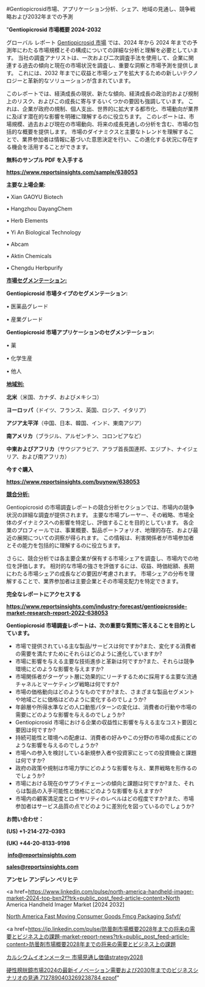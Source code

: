 #Gentiopicrosid市場、アプリケーション分析、シェア、地域の見通し、競争戦略および2032年までの予測

"<strong>Gentiopicrosid 市場概要 2024-2032</strong>

グローバル レポート <a href=https://www.reportsinsights.com/sample/638053>Gentiopicrosid 市場</a> では、2024 年から 2024 年までの予測年にわたる市場規模とその構成についての詳細な分析と理解を必要としています。 当社の調査アナリストは、一次および二次調査手法を使用して、企業に関連する過去の傾向と現在の市場状況を調査し、重要な洞察と市場予測を提供します。 これには、2032 年までに収益と市場シェアを拡大​​するための新しいテクノロジーと革新的なソリューションが含まれています。

このレポートでは、経済成長の現状、新たな傾向、経済成長の政治的および規制上のリスク、およびこの成長に寄与するいくつかの要因も強調しています。 これは、企業が政府の規制、個人支出、世界的に拡大する都市化、市場動向が業界に及ぼす潜在的な影響を明確に理解するのに役立ちます。 このレポートは、市場規模、過去および現在の市場動向、将来の成長見通しの分析を含む、市場の包括的な概要を提供します。 市場のダイナミクスと主要なトレンドを理解することで、業界参加者は情報に基づいた意思決定を行い、この進化する状況に存在する機会を活用することができます。

<strong><b>無料のサンプル PDF を入手する</b></strong>

<a href=https://www.reportsinsights.com/sample/638053><strong><u>https://www.reportsinsights.com/sample/638053</u></strong></a>

<strong>主要な上場企業:</strong>

• Xian GAOYU Biotech

• Hangzhou DayangChem

• Herb Elements

• Yi An Biological Technology

• Abcam

• Aktin Chemicals

• Chengdu Herbpurify

<strong><u>市場セグメンテーション</u></strong><strong><u>:</u></strong>

<strong>Gentiopicrosid 市場タイプのセグメンテーション:</strong>

• 医薬品グレード

• 産業グレード

<strong>Gentiopicrosid 市場アプリケーションのセグメンテーション:</strong>

• 薬

• 化学生産

• 他人

<strong><u>地域別</u></strong><strong><u>:</u></strong>

<strong>北米</strong>（米国、カナダ、およびメキシコ）

<strong>ヨーロッパ</strong>（ドイツ、フランス、英国、ロシア、イタリア）

<strong>アジア太平洋</strong>（中国、日本、韓国、インド、東南アジア）

<strong>南アメリカ</strong>（ブラジル、アルゼンチン、コロンビアなど）

<strong>中東およびアフリカ</strong>（サウジアラビア、アラブ首長国連邦、エジプト、ナイジェリア、および南アフリカ）

<strong>今すぐ購入</strong>

<a href=https://www.reportsinsights.com/buynow/638053><strong><u>https://www.reportsinsights.com/buynow/638053</u></strong></a>

<strong><u>競合分析:</u></strong>

Gentiopicrosid の市場調査レポートの競合分析セクションでは、市場内の競争状況の詳細な調査が提供されます。 主要な市場プレーヤー、その戦略、市場全体のダイナミクスへの影響を特定し、評価することを目的としています。 各企業のプロフィールでは、事業概要、製品ポートフォリオ、地理的存在、および最近の展開についての洞察が得られます。 この情報は、利害関係者が市場参加者とその能力を包括的に理解するのに役立ちます。

さらに、競合分析では各主要企業が保有する市場シェアを調査し、市場内での地位を評価します。 相対的な市場の強さを評価するには、収益、時価総額、長期にわたる市場シェアの成長などの要因が考慮されます。 市場シェアの分布を理解することで、業界参加者は主要企業とその市場支配力を特定できます。

<strong>完全なレポートにアクセスする</strong>

<a href=https://www.reportsinsights.com/industry-forecast/gentiopicroside-market-research-report-2022-638053><strong><u><b>https://www.reportsinsights.com/industry-forecast/gentiopicroside-market-research-report-2022-638053</b></u></strong></a>

<strong><b>Gentiopicrosid 市場調査レポートは、次の重要な質問に答えることを目的としています。</b></strong>
<ul>
  <li>市場で提供されている主な製品/サービスは何ですか?また、変化する消費者の需要を満たすためにそれらはどのように進化していますか?</li>
  <li>市場に影響を与える主要な技術進歩と革新は何ですか?また、それらは競争環境にどのような影響を与えますか?</li>
  <li>市場関係者がターゲット層に効果的にリーチするために採用する主要な流通チャネルとマーケティング戦略は何ですか?</li>
  <li>市場の価格動向はどのようなものですか?また、さまざまな製品セグメントや地域ごとに価格はどのように変化するのでしょうか?</li>
  <li>年齢層や所得水準などの人口動態パターンの変化は、消費者の行動や市場の需要にどのような影響を与えるのでしょうか?</li>
  <li>Gentiopicrosid 市場における企業の収益性に影響を与える主なコスト要因と要因は何ですか?</li>
  <li>持続可能性と環境への配慮は、消費者の好みやこの分野の市場の成長にどのような影響を与えるのでしょうか?</li>
  <li>市場への参入を検討している新規参入者や投資家にとっての投資機会と課題は何ですか?</li>
  <li>政府の政策や規制は市場力学にどのような影響を与え、業界戦略を形作るのでしょうか?</li>
  <li>市場における現在のサプライチェーンの傾向と課題は何ですか?また、それらは製品の入手可能性と価格にどのような影響を与えますか?</li>
  <li>市場内の顧客満足度とロイヤリティのレベルはどの程度ですか?また、市場参加者はサービス品質の点でどのように差別化を図っているのでしょうか?</li>
</ul>
<strong>お問い合わせ：</strong>

<strong>(US) +1-214-272-0393</strong>

<strong>(UK) +44-20-8133-9198</strong>

<strong> </strong><a href=info@reportsinsights.com><strong><u>info@reportsinsights.com</u></strong></a>

<a href=sales@reportsinsights.com><strong><u>sales@reportsinsights.com</u></strong></a>

<strong>アンセレ アンデレン ベリヒテ</strong>

<a href=https://www.linkedin.com/pulse/north-america-handheld-imager-market-2024-top-bxn2f?trk=public_post_feed-article-content>North America Handheld Imager Market [2024 2032]</a>

<a href=https://www.linkedin.com/pulse/north-america-fast-moving-consumer-goods-fmcg-packaging-ssfvf/>North America Fast Moving Consumer Goods Fmcg Packaging Ssfvf/</a>

<a href=https://jp.linkedin.com/pulse/防曇剤市場概要2028年までの将来の需要とビジネス上の課題-market-report-news?trk=public_post_feed-article-content>防曇剤市場概要2028年までの将来の需要とビジネス上の課題</a>

<a href=https://www.linkedin.com/pulse/カルシウムイオンメーター-市場見通し価値strategy2028-reportsinsights-pvt-ltd/>カルシウムイオンメーター 市場見通し価値strategy2028</a>

<a href=https://www.linkedin.com/pulse/硬性膀胱鏡市場2024の最新イノベーション需要および2030年までのビジネスシナリオの見通-7127890403269238784-ezpof/>硬性膀胱鏡市場2024の最新イノベーション需要および2030年までのビジネスシナリオの見通 7127890403269238784 ezpof</a>"
